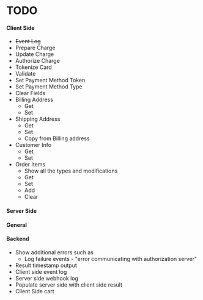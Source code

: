 # TODO 


#### Client Side
- ~~Event Log~~
- Prepare Charge
- Update Charge
- Authorize Charge
- Tokenize Card
- Validate
- Set Payment Method Token
- Set Payment Method Type
- Clear Fields
- Billing Address
  - Get
  - Set
- Shipping Address
  - Get
  - Set
  - Copy from Billing address
- Customer Info
  - Get
  - Set
- Order Items
  - Show all the types and modifications
  - Get
  - Set
  - Add
  - Clear
  
#### Server Side

#### General
 
#### Backend
- Show additional errors such as 
  - Log failure events -  "error communicating with authorization server"
- Result timestamp output
- Client side event log
- Server side webhook log
- Populate server side with client side result
- Client Side cart